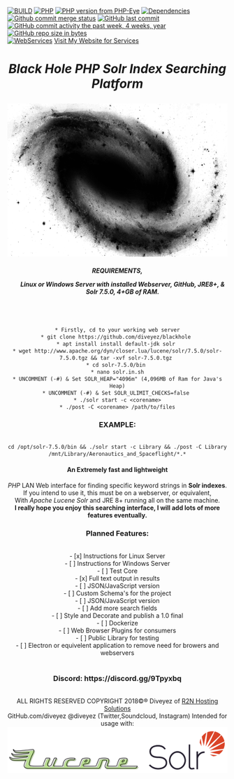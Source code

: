 [![BUILD](https://img.shields.io/badge/BUILD-0.1.5.8--breaker19-green.svg)](https://github.com/diveyez/blackhole)
[![PHP](https://img.shields.io/packagist/php-v/symfony/symfony.svg)](https://github.com/diveyez/blackhole)
[![PHP version from PHP-Eye](https://img.shields.io/php-eye/symfony/symfony.svg?style=popout)](https://github.com/diveyez/blackhole)
[![Dependencies](https://img.shields.io/badge/DEPENDENCIES-See%20List%20Below-orange.svg)](https://github.com/diveyez/blackhole/blob/master/README.md#requirementslinux-or-windows-server-with-installed-webserver-github-jre8--solr-750-4gb-of-ram)</br>
[![Github commit merge status](https://img.shields.io/github/commit-status/badges/shields/master/5d4ab86b1b5ddfb3c4a70a70bd19932c52603b8c.svg?style=popout)](https://github.com/diveyez/blackhole)
[![GitHub last commit](https://img.shields.io/github/last-commit/google/skia.svg?style=popout)](https://github.com/diveyez)
[![GitHub commit activity the past week, 4 weeks, year](https://img.shields.io/github/commit-activity/y/eslint/eslint.svg?style=popout)](https://github.com/diveyez)
[![GitHub repo size in bytes](https://img.shields.io/github/repo-size/badges/shields.svg?style=popout)](https://github.com/diveyez/blackhole)</br>
[![WebServices](https://img.shields.io/website-up-down-green-red/http/shields.io.svg?label=R2NHosting.com)](https://r2nhosting.com)
<A href="https://r2nhosting.com/site/tls">Visit My Website for Services</a>




<html><center>
                               <h1><i>Black Hole PHP Solr Index Searching Platform</i></p></h1>
                        <img src="images/blackhole.png" height="350" width="800"></img></br>

<h5>REQUIREMENTS,
<ul>Linux or Windows Server with installed Webserver, GitHub, JRE8+, & Solr 7.5.0, 4+GB of RAM.</ul></h5></br>

```

* Firstly, cd to your working web server
* git clone https://github.com/diveyez/blackhole 
* apt install install default-jdk solr 
* wget http://www.apache.org/dyn/closer.lua/lucene/solr/7.5.0/solr-7.5.0.tgz && tar -xvf solr-7.5.0.tgz 
* cd solr-7.5.0/bin 
* nano solr.in.sh
* UNCOMMENT (-#) & Set SOLR_HEAP="4096m" (4,096MB of Ram for Java's Heap)
* UNCOMMENT (-#) & Set SOLR_ULIMIT_CHECKS=false 
* ./solr start -c <corename>
* ./post -C <corename> /path/to/files

```
<h3>EXAMPLE:</h3>

```

cd /opt/solr-7.5.0/bin && ./solr start -c Library && ./post -C Library /mnt/Library/Aeronautics_and_Spaceflight/*.*

```

<h4>An Extremely fast and lightweight</h4> <i>PHP</i> LAN Web interface for finding specific keyword strings in <b>Solr indexes</b>.</br>
If you intend to use it, this must be on a webserver, or equivalent,</br>
With <i>Apache Lucene Solr</i> and JRE 8+ running all on the same machine.</br>
<b>I really hope you enjoy this searching interface, I will add lots of more features eventually.</b></br>

<h3><b>Planned Features:</b></h3></br>
        - [x] Instructions for Linux Server</br>
        - [ ] Instructions for Windows Server</br>
        - [ ] Test Core</br>
        - [x] Full text output in results</br>
        - [ ] JSON/JavaScript version</br>
        - [ ] Custom Schema's for the project</br>
        - [ ] JSON/JavaScript version</br> 
        - [ ] Add more search fields</br>
        - [ ] Style and Decorate and publish a 1.0 final</br>
        - [ ] Dockerize</br>
        - [ ] Web Browser Plugins for consumers</br>
        - [ ] Public Library for testing</br>
        - [ ] Electron or equivelent application to remove need for browers and webservers</br>
   </br>

<h3>Discord: https://discord.gg/9Tpyxbq</h3></br>
ALL RIGHTS RESERVED COPYRIGHT 2018©® Diveyez of <a href="https://r2nhosting.com/">R2N Hosting Solutions</a></br></html>
<html>GitHub.com/diveyez @diveyez (Twitter,Soundcloud, Instagram)
Intended for usage with:</br>
        <a href="lucene.apache.org/solr"><img src="images/solr.png" /></img></a></br>
</html>



